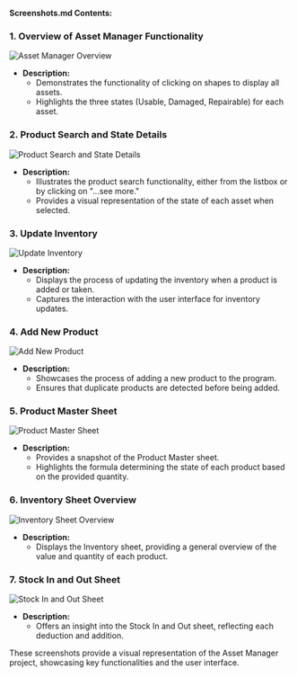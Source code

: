 **Screenshots.md Contents:**

### 1. Overview of Asset Manager Functionality

![Asset Manager Overview](https://imgur.com/AoSthqt.gif)

- **Description:**
  - Demonstrates the functionality of clicking on shapes to display all assets.
  - Highlights the three states (Usable, Damaged, Repairable) for each asset.
  
### 2. Product Search and State Details

![Product Search and State Details](https://imgur.com/7tQwlON.png)

- **Description:**
  - Illustrates the product search functionality, either from the listbox or by clicking on "...see more."
  - Provides a visual representation of the state of each asset when selected.

### 3. Update Inventory
![Update Inventory](https://i.postimg.cc/wBdNwb1c/k4cj-M8r-Imgur.png)
- **Description:**
  - Displays the process of updating the inventory when a product is added or taken.
  - Captures the interaction with the user interface for inventory updates.

### 4. Add New Product
![Add New Product](https://imgur.com/9gj6tT3.png)
- **Description:**
  - Showcases the process of adding a new product to the program.
  - Ensures that duplicate products are detected before being added.

### 5. Product Master Sheet
![Product Master Sheet](https://imgur.com/aPzOK9L.png)
- **Description:**
  - Provides a snapshot of the Product Master sheet.
  - Highlights the formula determining the state of each product based on the provided quantity.

### 6. Inventory Sheet Overview
![Inventory Sheet Overview](https://imgur.com/fXeRMdM)
- **Description:**
  - Displays the Inventory sheet, providing a general overview of the value and quantity of each product.

### 7. Stock In and Out Sheet
![Stock In and Out Sheet](https://imgur.com/aPzOK9L)
- **Description:**
  - Offers an insight into the Stock In and Out sheet, reflecting each deduction and addition.

These screenshots provide a visual representation of the Asset Manager project, showcasing key functionalities and the user interface.